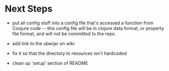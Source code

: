 Next Steps
=============================================

* put all config stuff into a config file that's accessed a function from Coojure code -- this config file will be in clojure data format, or property file format, and will not be committed to the repo.

* add link to the uberjar on wiki

* fix it so that the directory to resources isn't hardcoded

* clean up 'setup' section of README

